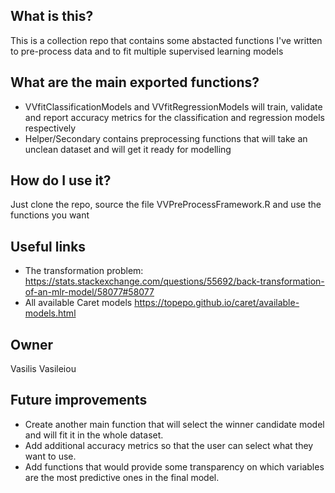 ## What is this?

This is a collection repo that contains some abstacted functions I've written to pre-process data and to fit multiple supervised learning models

## What are the main exported functions?

- VVfitClassificationModels and VVfitRegressionModels will train, validate and report accuracy metrics for the classification and regression models respectively
- Helper/Secondary contains preprocessing functions that will take an unclean dataset and will get it ready for modelling

## How do I use it?

Just clone the repo, source the file VVPreProcessFramework.R and use the functions you want

## Useful links

- The transformation problem: https://stats.stackexchange.com/questions/55692/back-transformation-of-an-mlr-model/58077#58077
- All available Caret models https://topepo.github.io/caret/available-models.html 

## Owner

Vasilis Vasileiou

## Future improvements

- Create another main function that will select the winner candidate model and will fit it in the whole dataset.
- Add additional accuracy metrics so that the user can select what they want to use.
- Add functions that would provide some transparency on which variables are the most predictive ones in the final model.